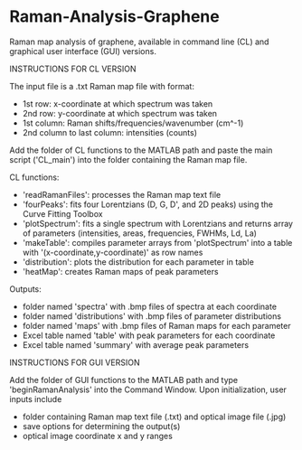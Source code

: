 # Raman-Analysis-Graphene
Raman map analysis of graphene, available in command line (CL) and graphical user interface (GUI) versions.

INSTRUCTIONS FOR CL VERSION

The input file is a .txt Raman map file with format:
 - 1st row: x-coordinate at which spectrum was taken
 - 2nd row: y-coordinate at which spectrum was taken
 - 1st column: Raman shifts/frequencies/wavenumber (cm^-1)
 - 2nd column to last column: intensities (counts)

Add the folder of CL functions to the MATLAB path and paste the main
script ('CL_main') into the folder containing the Raman map file.

CL functions:
 - 'readRamanFiles': processes the Raman map text file
 - 'fourPeaks': fits four Lorentzians (D, G, D', and 2D peaks) using
	the Curve Fitting Toolbox
 - 'plotSpectrum': fits a single spectrum with Lorentzians and returns
	array of parameters (intensities, areas, frequencies, FWHMs, Ld, La)
 - 'makeTable': compiles parameter arrays from 'plotSpectrum' into a
	table with '(x-coordinate,y-coordinate)' as row names
 - 'distribution': plots the distribution for each parameter in table
 - 'heatMap': creates Raman maps of peak parameters
 
 Outputs:
 - folder named 'spectra' with .bmp files of spectra at each coordinate
 - folder named 'distributions' with .bmp files of parameter distributions
 - folder named 'maps' with .bmp files of Raman maps for each parameter
 - Excel table named 'table' with peak parameters for each coordinate
 - Excel table named 'summary' with average peak parameters

INSTRUCTIONS FOR GUI VERSION

Add the folder of GUI functions to the MATLAB path and type 'beginRamanAnalysis' into the Command Window.
Upon initialization, user inputs include
 - folder containing Raman map text file (.txt) and optical image file (.jpg)
 - save options for determining the output(s)
 - optical image coordinate x and y ranges
